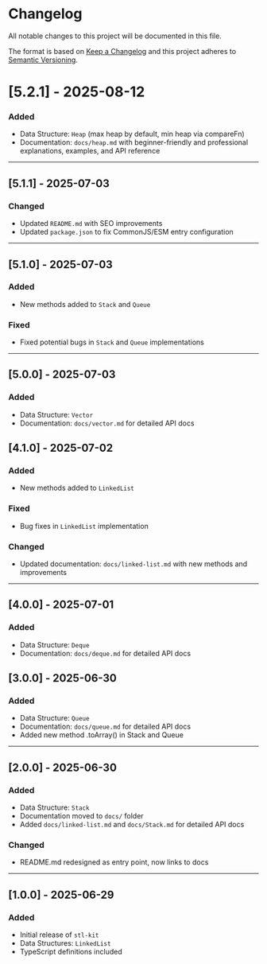 # Changelog

All notable changes to this project will be documented in this file.

The format is based on [Keep a Changelog](https://keepachangelog.com/en/1.0.0/)
and this project adheres to [Semantic Versioning](https://semver.org/).

# [5.2.1] - 2025-08-12

### Added

- Data Structure: `Heap` (max heap by default, min heap via compareFn)
- Documentation: `docs/heap.md` with beginner-friendly and professional explanations, examples, and API reference

---

## [5.1.1] - 2025-07-03

### Changed

- Updated `README.md` with SEO improvements
- Updated `package.json` to fix CommonJS/ESM entry configuration

---

## [5.1.0] - 2025-07-03

### Added

- New methods added to `Stack` and `Queue`

### Fixed

- Fixed potential bugs in `Stack` and `Queue` implementations

---

## [5.0.0] - 2025-07-03

### Added

- Data Structure: `Vector`
- Documentation: `docs/vector.md` for detailed API docs

## [4.1.0] - 2025-07-02

### Added

- New methods added to `LinkedList`

### Fixed

- Bug fixes in `LinkedList` implementation

### Changed

- Updated documentation: `docs/linked-list.md` with new methods and improvements

---

## [4.0.0] - 2025-07-01

### Added

- Data Structure: `Deque`
- Documentation: `docs/deque.md` for detailed API docs

## [3.0.0] - 2025-06-30

### Added

- Data Structure: `Queue`
- Documentation: `docs/queue.md` for detailed API docs
- Added new method .toArray() in Stack and Queue

---

## [2.0.0] - 2025-06-30

### Added

- Data Structure: `Stack`
- Documentation moved to `docs/` folder
- Added `docs/linked-list.md` and `docs/Stack.md` for detailed API docs

### Changed

- README.md redesigned as entry point, now links to docs

---

## [1.0.0] - 2025-06-29

### Added

- Initial release of `stl-kit`
- Data Structures: `LinkedList`
- TypeScript definitions included
